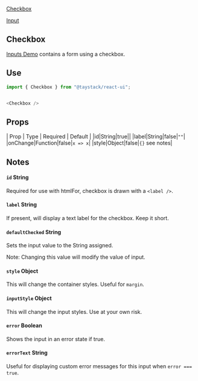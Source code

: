 [Checkbox](https://taystack.github.io/ui-components/docs/Checkbox#checkbox)

[Input](https://taystack.github.io/ui-components/docs/Input#input)

## Checkbox

[Inputs Demo](https://taystack.github.io/ui-components/storybook-static/?selectedKind=Inputs) contains a form using a checkbox.

## Use

```javascript
import { Checkbox } from "@taystack/react-ui";


<Checkbox />
```

## Props

| Prop | Type | Required | Default |
|id|String|true||
|label|String|false|`""`|
|onChange|Function|false|`x => x`|
|style|Object|false|`{}` see notes|

## Notes

#### `id` String

Required for use with htmlFor, checkbox is drawn with a `<label />`.

#### `label` String

If present, will display a text label for the checkbox. Keep it short.

#### `defaultChecked` String

Sets the input value to the String assigned.

Note: Changing this value will modify the value of input.

#### `style` Object

This will change the container styles. Useful for `margin`.

#### `inputStyle` Object

This will change the input styles. Use at your own risk.

#### `error` Boolean

Shows the input in an error state if true.

#### `errorText` String

Useful for displaying custom error messages for this input when `error === true`.
